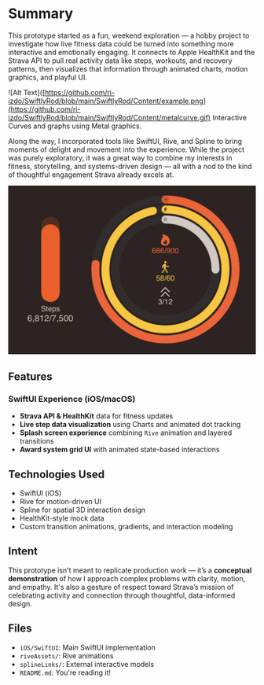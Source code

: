 # Summary
This prototype started as a fun, weekend exploration — a hobby project to investigate how live fitness data could be turned into something more interactive and emotionally engaging. It connects to Apple HealthKit and the Strava API to pull real activity data like steps, workouts, and recovery patterns, then visualizes that information through animated charts, motion graphics, and playful UI.

![Alt Text]([https://github.com/ri-izdo/SwiftlyRod/blob/main/SwiftlyRod/Content/example.png](https://github.com/ri-izdo/SwiftlyRod/blob/main/SwiftlyRod/Content/metalcurve.gif)
Interactive Curves and graphs using Metal graphics.

Along the way, I incorporated tools like SwiftUI, Rive, and Spline to bring moments of 
delight and movement into the experience. While the project was purely exploratory, it was 
a great way to combine my interests in fitness, storytelling, and systems-driven design — 
all with a nod to the kind of thoughtful engagement Strava already excels at.

![Alt Text](https://github.com/ri-izdo/SwiftlyRod/blob/main/SwiftlyRod/Content/example.png)




## Features

### SwiftUI Experience (iOS/macOS)
- **Strava API & HealthKit** data for fitness updates
- **Live step data visualization** using Charts and animated dot tracking
- **Splash screen experience** combining `Rive` animation and layered transitions
- **Award system grid UI** with animated state-based interactions


## Technologies Used

- SwiftUI (iOS)
- Rive for motion-driven UI
- Spline for spatial 3D interaction design
- HealthKit-style mock data
- Custom transition animations, gradients, and interaction modeling

## Intent

This prototype isn't meant to replicate production work — it’s a **conceptual demonstration** of how I approach complex problems with clarity, motion, and empathy. It's also a gesture of respect toward Strava’s mission of celebrating activity and connection through thoughtful, data-informed design.

## Files

- `iOS/SwiftUI`: Main SwiftUI implementation
- `riveAssets/`: Rive animations
- `splineLinks/`: External interactive models
- `README.md`: You're reading it!
